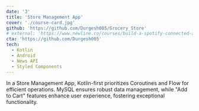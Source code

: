```yaml
---
date: '3'
title: 'Store Management App'
cover: './course-card.jpg'
github: 'https://github.com/Durgesh005/Grocery_Store'
# external: 'https://www.newline.co/courses/build-a-spotify-connected-app'
cta: 'https://github.com/Durgesh005'
tech:
  - Kotlin
  - Android
  - News API
  - Styled Components
---
```

In a Store Management App, Kotlin-first prioritizes Coroutines and Flow for efficient operations. MySQL ensures robust data management, while "Add to Cart" features enhance user experience, fostering exceptional functionality.
